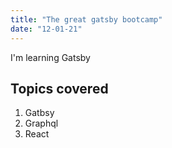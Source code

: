 ```yaml
---
title: "The great gatsby bootcamp"
date: "12-01-21"
---
```


I'm learning Gatsby

## Topics covered
1. Gatbsy
2. Graphql
3. React